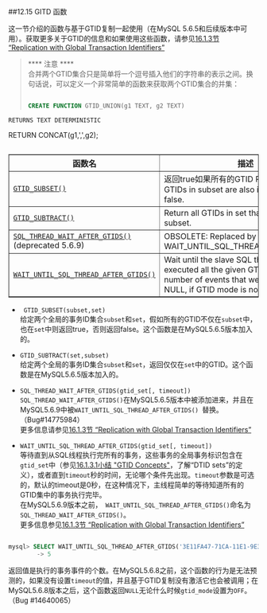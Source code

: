 ##12.15 GITD 函数

这一节介绍的函数与基于GTID复制一起使用（在MySQL 5.6.5和后续版本中可用）。获取更多关于GTID的信息和如果使用这些函数，请参见[16.1.3节 “Replication with Global Transaction Identifiers”][16-1-3-RWGTI]

>**** 注意 ****  
>合并两个GTID集合只是简单将一个逗号插入他们的字符串的表示之间。换句话说，可以定义一个非常简单的函数来获取两个GTID集合的并集：
>
>```sql
>
>CREATE FUNCTION GTID_UNION(g1 TEXT, g2 TEXT) 
    RETURNS TEXT DETERMINISTIC
RETURN CONCAT(g1,',',g2);
>  
>```

<table summary="GTID Functions" border="1"><colgroup><col class="name"><col class="description"></colgroup><thead><tr><th scope="col">函数名</th><th scope="col">描述</th></tr></thead><tbody><tr><td scope="row"><a class="link" href="functions.html#function_gtid-subset"><code class="literal">GTID_SUBSET()</code></a></td><td>返回true如果所有的GTID        Return true if all GTIDs in subset are also in set; otherwise  false.</td></tr><tr><td scope="row"><a class="link" href="functions.html#function_gtid-subtract"><code class="literal">GTID_SUBTRACT()</code></a></td><td>Return all GTIDs in set that are not in subset.</td></tr><tr><td scope="row"><a class="link" href="functions.html#function_sql-thread-wait-after-gtids"><code class="literal">SQL_THREAD_WAIT_AFTER_GTIDS()</code></a>(deprecated 5.6.9)</td><td>OBSOLETE: Replaced by WAIT_UNTIL_SQL_THREAD_AFTER_GTIDS()</td></tr><tr><td scope="row"><a class="link" href="functions.html#function_wait-until-sql-thread-after-gtids"><code class="literal">WAIT_UNTIL_SQL_THREAD_AFTER_GTIDS()</code></a></td><td>Wait until the slave SQL thread has executed all the given  GTIDs. Returns: the number of events that were executed (or NULL, if GTID  mode is not enabled).</td></tr></tbody></table>

* ` GTID_SUBSET(subset,set)`  
给定两个全局的事务ID集合`subset`和`set`，假如所有的GTID不仅在`subset`中，也在`set`中则返回true，否则返回false。这个函数是在MySQL5.6.5版本加入的。

* `GTID_SUBTRACT(set,subset)`  
给定两个全局的事务ID集合`subset`和`set`，返回仅仅在`set`中的GTID。这个函数是在MySQL5.6.5版本加入的。

* `SQL_THREAD_WAIT_AFTER_GTIDS(gtid_set[, timeout])`  
`SQL_THREAD_WAIT_AFTER_GTIDS()`在MySQL5.6.5版本中被添加进来，并且在MySQL5.6.9中被`WAIT_UNTIL_SQL_THREAD_AFTER_GTIDS() `替换。（Bug#14775984）  
更多信息请参见[16.1.3节 “Replication with Global Transaction Identifiers”][16-1-3-RWGTI]

* `WAIT_UNTIL_SQL_THREAD_AFTER_GTIDS(gtid_set[, timeout])`  
等待直到从SQL线程执行完所有的事务，这些事务的全局事务标识包含在`gtid_set`中（参见[16.1.3.1小结 "GTID Concepts"][16-1-3-1-GTIDC]，了解“DTID sets”的定义），或者直到`timeout`秒的时间，无论哪个条件先出现。`timeout`参数是可选的，默认的timeout是0秒，在这种情况下，主线程简单的等待知道所有的GTID集中的事务执行完毕。  
在MySQL5.6.9版本之前，` WAIT_UNTIL_SQL_THREAD_AFTER_GTIDS()`命名为` SQL_THREAD_WAIT_AFTER_GTIDS()`。  
更多信息参见[16.1.3节 “Replication with Global Transaction Identifiers”][16-1-3-RWGTI]

```sql

mysql> SELECT WAIT_UNTIL_SQL_THREAD_AFTER_GTIDS('3E11FA47-71CA-11E1-9E33-C80AA9429562:1-5');
        -> 5

```
返回值是执行的事务事件的个数。在MySQL5.6.8之前，这个函数的行为是无法预测的，如果没有设置`timeout`的值，并且基于GTID复制没有激活它也会被调用；在MySQL5.6.8版本之后，这个函数返回`NULL`无论什么时候`gtid_mode`设置为`OFF`。（Bug #14640065）

[16-1-3-RWGTI]:../Chapter_16/16.01.03_Replication_with_Global_Transaction_Identifiers.md
[16-1-3-1-GTIDC]: ../